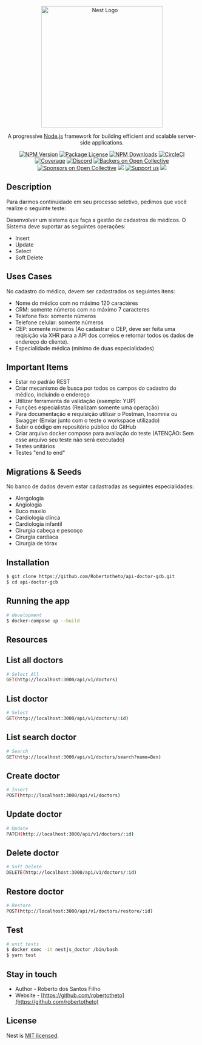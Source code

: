 <p align="center">
  <a href="http://nestjs.com/" target="blank"><img src="https://nestjs.com/img/logo_text.svg" width="320" alt="Nest Logo" /></a>
</p>

[circleci-image]: https://img.shields.io/circleci/build/github/nestjs/nest/master?token=abc123def456
[circleci-url]: https://circleci.com/gh/nestjs/nest

  <p align="center">A progressive <a href="http://nodejs.org" target="_blank">Node.js</a> framework for building efficient and scalable server-side applications.</p>
    <p align="center">
<a href="https://www.npmjs.com/~nestjscore" target="_blank"><img src="https://img.shields.io/npm/v/@nestjs/core.svg" alt="NPM Version" /></a>
<a href="https://www.npmjs.com/~nestjscore" target="_blank"><img src="https://img.shields.io/npm/l/@nestjs/core.svg" alt="Package License" /></a>
<a href="https://www.npmjs.com/~nestjscore" target="_blank"><img src="https://img.shields.io/npm/dm/@nestjs/common.svg" alt="NPM Downloads" /></a>
<a href="https://circleci.com/gh/nestjs/nest" target="_blank"><img src="https://img.shields.io/circleci/build/github/nestjs/nest/master" alt="CircleCI" /></a>
<a href="https://coveralls.io/github/nestjs/nest?branch=master" target="_blank"><img src="https://coveralls.io/repos/github/nestjs/nest/badge.svg?branch=master#9" alt="Coverage" /></a>
<a href="https://discord.gg/G7Qnnhy" target="_blank"><img src="https://img.shields.io/badge/discord-online-brightgreen.svg" alt="Discord"/></a>
<a href="https://opencollective.com/nest#backer" target="_blank"><img src="https://opencollective.com/nest/backers/badge.svg" alt="Backers on Open Collective" /></a>
<a href="https://opencollective.com/nest#sponsor" target="_blank"><img src="https://opencollective.com/nest/sponsors/badge.svg" alt="Sponsors on Open Collective" /></a>
  <a href="https://paypal.me/kamilmysliwiec" target="_blank"><img src="https://img.shields.io/badge/Donate-PayPal-ff3f59.svg"/></a>
    <a href="https://opencollective.com/nest#sponsor"  target="_blank"><img src="https://img.shields.io/badge/Support%20us-Open%20Collective-41B883.svg" alt="Support us"></a>
  <a href="https://twitter.com/nestframework" target="_blank"><img src="https://img.shields.io/twitter/follow/nestframework.svg?style=social&label=Follow"></a>
</p>
  <!--[![Backers on Open Collective](https://opencollective.com/nest/backers/badge.svg)](https://opencollective.com/nest#backer)
  [![Sponsors on Open Collective](https://opencollective.com/nest/sponsors/badge.svg)](https://opencollective.com/nest#sponsor)-->

## Description
<p>Para darmos continuidade em seu processo seletivo, pedimos que você realize o seguinte teste:<p>
<p>Desenvolver um sistema que faça a gestão de cadastros de médicos. O Sistema deve suportar as seguintes operações:<p>
<ul>
    <li>Insert</li>
    <li>Update</li>
    <li>Select</li>
    <li>Soft Delete</li>
</ul>

## Uses Cases
<p>No cadastro do médico, devem ser cadastrados os seguintes itens:
</p>
<ul>
    <li>Nome do médico com no máximo 120 caractéres</li>
    <li>CRM: somente números com no máximo 7 caracteres</li>
    <li>Telefone fixo: somente números</li>
    <li>Telefone celular: somente números</li>
    <li>CEP: somente números (Ao cadastrar o CEP, deve ser feita uma reqisição via XHR para a API dos correios e retornar todos os dados de endereço do cliente).</li>
    <li>Especialidade médica (mínimo de duas especialidades)</li>
</ul>

## Important Items
<ul>
    <li>Estar no padrão REST</li>
    <li>Criar mecanismo de busca por todos os campos do cadastro do médico, incluindo o endereço</li>
    <li>Utilizar ferramenta de validação (exemplo: YUP)</li>
    <li>Funções especialistas (Realizam somente uma operação)</li>
    <li>Para documentação e requisição utilizar o Postman, Insomnia ou Swagger (Enviar junto com o teste o workspace utilizado)</li>
    <li>Subir o código em repositório público do GitHub</li>
    <li>Criar arquivo docker compose para avaliação do teste (ATENÇÃO: Sem esse arquivo seu teste não será executado)</li>
    <li>Testes unitários</li>
    <li>Testes "end to end"</li>
</ul>

## Migrations & Seeds
<p>No banco de dados devem estar cadastradas as seguintes especialidades:</p>
<ul>
    <li>Alergologia</li>
    <li>Angiologia</li>
    <li>Buco maxilo</li>
    <li>Cardiologia clínca</li>
    <li>Cardiologia infantil</li>
    <li>Cirurgia cabeça e pescoço</li>
    <li>Cirurgia cardíaca</li>
    <li>Cirurgia de tórax</li>
</ul>

## Installation

```bash
$ git clone https://github.com/Robertotheto/api-doctor-gcb.git
$ cd api-doctor-gcb
```

## Running the app

```bash
# development
$ docker-compose up --build
```
## Resources

## List all doctors
```bash
# Select All
GET(http://localhost:3000/api/v1/doctors)
```
## List doctor
```bash
# Select
GET(http://localhost:3000/api/v1/doctors/:id)
```
## List search doctor
```bash
# Search
GET(http://localhost:3000/api/v1/doctors/search?name=Ben)
```
## Create doctor
```bash
# Insert
POST(http://localhost:3000/api/v1/doctors)
```
## Update doctor
```bash
# Update
PATCH(http://localhost:3000/api/v1/doctors/:id)
```
## Delete doctor
```bash
# Soft Delete
DELETE(http://localhost:3000/api/v1/doctors/:id)
```
## Restore doctor
```bash
# Restore
POST(http://localhost:3000/api/v1/doctors/restore/:id)
```

## Test

```bash
# unit tests
$ docker exec -it nestjs_doctor /bin/bash
$ yarn test
```

## Stay in touch

- Author - Roberto dos Santos Filho
- Website - [https://github.com/robertotheto](https://github.com/robertotheto)

## License

Nest is [MIT licensed](LICENSE).
